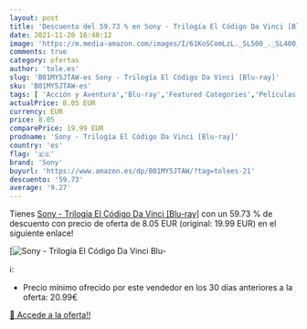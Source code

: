 ```yaml
---
layout: post
title: 'Descuento del 59.73 % en Sony - Trilogía El Código Da Vinci [Blu-'
date: 2021-11-20 16:40:12
image: 'https://m.media-amazon.com/images/I/61KoSComLzL._SL500_._SL400_.jpg'
comments: true
category: ofertas
author: 'tole.es'
slug: 'B01MY5JTAW-es Sony - Trilogía El Código Da Vinci [Blu-ray]'
sku: 'B01MY5JTAW-es'
tags: [ 'Acción y Aventura','Blu-ray','Featured Categories','Películas','Películas y TV','sony', ]
actualPrice: 8.05 EUR
currency: EUR
price: 8.05
comparePrice: 19.99 EUR
prodname: 'Sony - Trilogía El Código Da Vinci [Blu-ray]'
country: 'es'
flag: '🇪🇸'
brand: 'Sony'
buyurl: 'https://www.amazon.es/dp/B01MY5JTAW/?tag=tolees-21'
descuento: '59.73'
average: '9.27'
---
```


Tienes [Sony - Trilogía El Código Da Vinci [Blu-ray]](https://www.amazon.es/dp/B01MY5JTAW/?tag=tolees-21) con un 59.73 % de descuento con precio de oferta de 8.05 EUR (original: 19.99 EUR) en el siguiente enlace!

[![Sony - Trilogía El Código Da Vinci [Blu-](https://m.media-amazon.com/images/I/61KoSComLzL._SL500_._SL400_.jpg)](https://www.amazon.es/dp/B01MY5JTAW/?tag=tolees-21)

ℹ️:

- Precio mínimo ofrecido por este vendedor en los 30 días anteriores a la oferta: 20.99€

[🛒 Accede a la oferta!!](https://www.amazon.es/dp/B01MY5JTAW/?tag=tolees-21)
